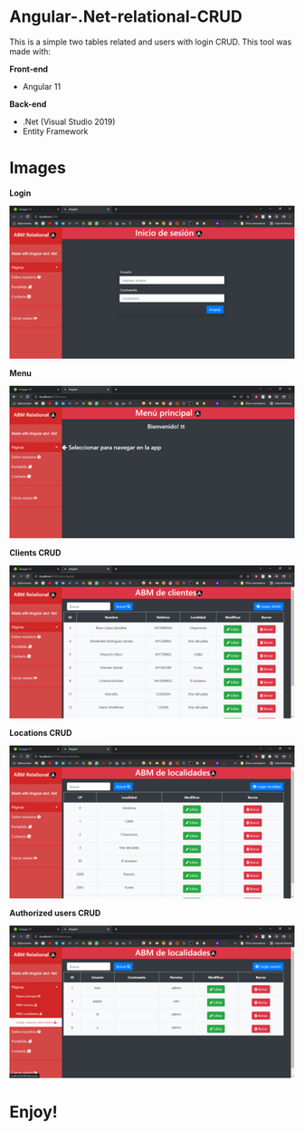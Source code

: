 # Angular-.Net-relational-CRUD

This is a simple two tables related and users with login CRUD.
This tool was made with:

<b> Front-end </b>

- Angular 11

<b> Back-end </b>

- .Net (Visual Studio 2019)
- Entity Framework

# Images

<b> Login </b>

![alt text](https://github.com/tomastraini/Angular-.Net-relational-CRUD/blob/main/Images/login.png?raw=true)

<b> Menu </b>

![alt text](https://github.com/tomastraini/Angular-.Net-relational-CRUD/blob/main/Images/menu.png?raw=true)

<b> Clients CRUD </b>

![alt text](https://github.com/tomastraini/Angular-.Net-relational-CRUD/blob/main/Images/abmclientes.png?raw=true)

<b> Locations CRUD </b>

![alt text](https://github.com/tomastraini/Angular-.Net-relational-CRUD/blob/main/Images/abmlocalidades.png?raw=true)

<b> Authorized users CRUD </b>

![alt text](https://github.com/tomastraini/Angular-.Net-relational-CRUD/blob/main/Images/abmusers.png?raw=true)

# Enjoy!
